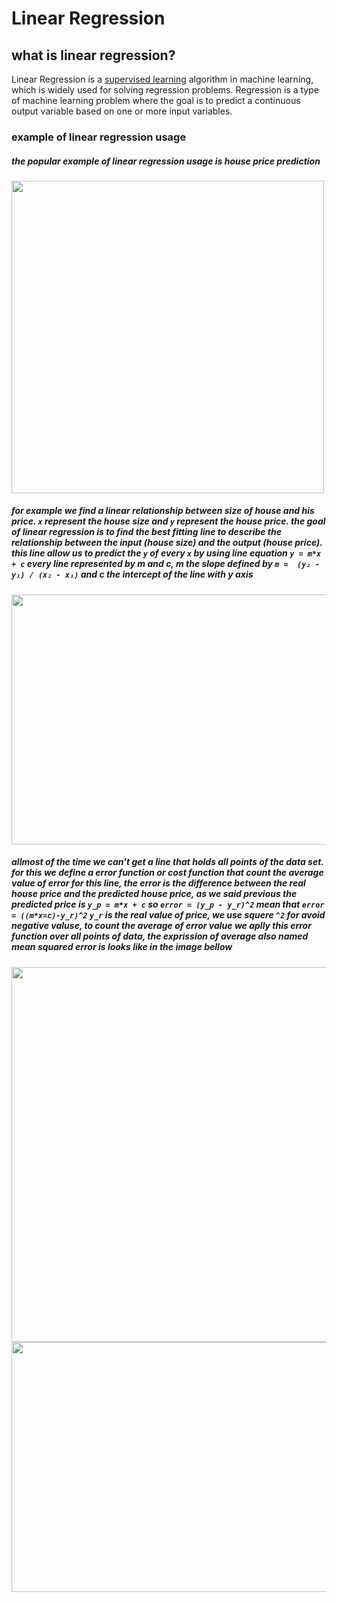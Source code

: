# Linear Regression
## what is linear regression?
Linear Regression is a [supervised learning](https://en.wikipedia.org/wiki/Supervised_learning) algorithm in machine learning, which is widely used for solving regression problems. Regression is a type of machine learning problem where the goal is to predict a continuous output variable based on one or more input variables.


### example of linear regression usage
##### the popular example of linear regression usage is house price prediction

<img src="https://miro.medium.com/v2/resize:fit:1024/0*YMZOAO8QE4bZ4_Rk.jpg" width="500">


##### for example we find a linear relationship between size of house and his price. `x` represent the house size and `y` represent the house price. the goal of linear regression is to find the best fitting line to describe the relationship between the input (house size) and the output (house price). this line allow us to predict the `y` of every `x` by using line equation `y = m*x + c`  every line represented by m and c, m the slope defined by `m =  (y₂ - y₁) / (x₂ - x₁)` and c the intercept of the line with y axis

<img src="https://miro.medium.com/v2/resize:fit:1400/0*St4CVriw9ZsS3FJR.png" width="800" height="400">

##### allmost of the time we can't get a line that holds all points of the data set. for this we define a error function or cost function that count the average value of error for this line, the error is the difference between the real house price and the predicted house price, as we said previous the predicted price is `y_p = m*x + c` so `error = (y_p - y_r)^2` mean that `error = ((m*x=c)-y_r)^2` `y_r` is the real value of price, we use squere `^2` for avoid negative valuse, to count the average of error value we aplly this error function over all points of data, the exprission of average also named mean squared error  is looks like in the image bellow

<img src="https://i.sstatic.net/MKVCl.png" width="600">

<img src="https://miro.medium.com/v2/resize:fit:1400/1*jmd_lPcwkZ6QByMfv2itXg.png" width="800" height="400">
